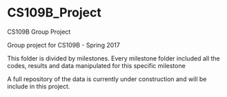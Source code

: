 # CS109B_Project

CS109B Group Project

Group project for CS109B - Spring 2017

This folder is divided by milestones. Every milestone folder included all the codes, results and data manipulated for this specific milestone

A full repository of the data is currently under construction and will be include in this project.
